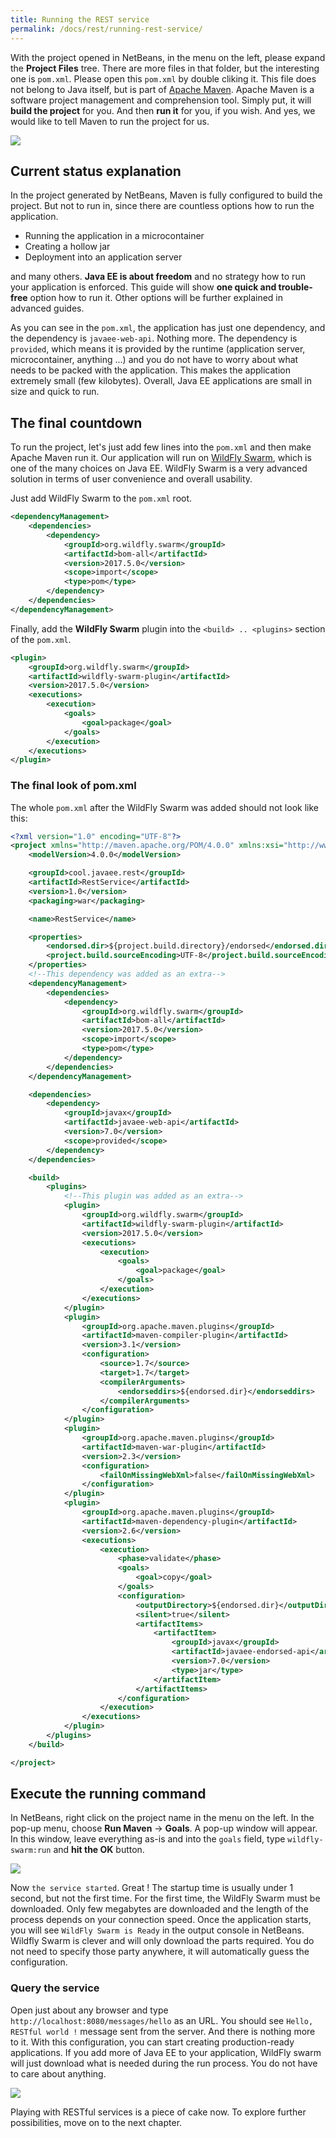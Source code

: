 ```yaml
---
title: Running the REST service
permalink: /docs/rest/running-rest-service/
---
```


With the project opened in NetBeans, in the menu on the left, please expand the **Project Files** tree. There are more files in that folder, but the interesting one is `pom.xml`. Please open this `pom.xml` by double cliking it. This file does not belong to Java itself, but is part of [Apache Maven](https://maven.apache.org/). Apache Maven is a  software project management and comprehension tool. Simply put, it will **build the project** for you. And then **run it** for you, if you wish. And yes, we would like to tell Maven to run the project for us.

<a href="/docs/rest/img/rest_pom.png" target="_blank">
    <img src="/docs/rest/img/rest_pom.png">
</a> 

## Current status explanation

In the project generated by NetBeans, Maven is fully configured to build the project. But not to run in, since there are countless options how to run the application. 

- Running the application in a microcontainer
- Creating a hollow jar
- Deployment into an application server

and many others. **Java EE is about freedom** and no strategy how to run your application is enforced. This guide will show **one quick and trouble-free** option how to run it. Other options will be further explained in advanced guides.

As you can see in the `pom.xml`, the application has just one dependency, and the dependency is `javaee-web-api`. Nothing more. The dependency is `provided`, which means it is provided by the runtime (application server, microcontainer, anything ...) and you do not have to worry about what needs to be packed with the application. This makes the application extremely small (few kilobytes). Overall, Java EE applications are small in size and quick to run.

## The final countdown

To run the project, let's just add few lines into the `pom.xml` and then make Apache Maven run it. Our application will run on [WildFly Swarm](http://wildfly-swarm.io/), which is one of the many choices on Java EE. WildFly Swarm is a very advanced solution in terms of user convenience and overall usability.

Just add WildFly Swarm to the `pom.xml` root.

```xml
<dependencyManagement>
    <dependencies>
        <dependency>
            <groupId>org.wildfly.swarm</groupId>
            <artifactId>bom-all</artifactId>
            <version>2017.5.0</version>
            <scope>import</scope>
            <type>pom</type>
        </dependency>
    </dependencies>
</dependencyManagement>
```

Finally, add the **WildFly Swarm** plugin into the `<build> .. <plugins>` section of the `pom.xml`.

```xml
<plugin>
    <groupId>org.wildfly.swarm</groupId>
    <artifactId>wildfly-swarm-plugin</artifactId>
    <version>2017.5.0</version>
    <executions>
        <execution>
            <goals>
                <goal>package</goal>
            </goals>
        </execution>
    </executions>
</plugin>
```

### The final look of pom.xml
The whole `pom.xml` after the WildFly Swarm was added should not look like this:


```xml
<?xml version="1.0" encoding="UTF-8"?>
<project xmlns="http://maven.apache.org/POM/4.0.0" xmlns:xsi="http://www.w3.org/2001/XMLSchema-instance" xsi:schemaLocation="http://maven.apache.org/POM/4.0.0 http://maven.apache.org/xsd/maven-4.0.0.xsd">
    <modelVersion>4.0.0</modelVersion>

    <groupId>cool.javaee.rest</groupId>
    <artifactId>RestService</artifactId>
    <version>1.0</version>
    <packaging>war</packaging>

    <name>RestService</name>

    <properties>
        <endorsed.dir>${project.build.directory}/endorsed</endorsed.dir>
        <project.build.sourceEncoding>UTF-8</project.build.sourceEncoding>
    </properties>
    <!--This dependency was added as an extra-->
    <dependencyManagement>
        <dependencies>
            <dependency>
                <groupId>org.wildfly.swarm</groupId>
                <artifactId>bom-all</artifactId>
                <version>2017.5.0</version>
                <scope>import</scope>
                <type>pom</type>
            </dependency>
        </dependencies>
    </dependencyManagement>

    <dependencies>
        <dependency>
            <groupId>javax</groupId>
            <artifactId>javaee-web-api</artifactId>
            <version>7.0</version>
            <scope>provided</scope>
        </dependency>
    </dependencies>

    <build>
        <plugins>
            <!--This plugin was added as an extra-->
            <plugin>
                <groupId>org.wildfly.swarm</groupId>
                <artifactId>wildfly-swarm-plugin</artifactId>
                <version>2017.5.0</version>
                <executions>
                    <execution>
                        <goals>
                            <goal>package</goal>
                        </goals>
                    </execution>
                </executions>
            </plugin>
            <plugin>
                <groupId>org.apache.maven.plugins</groupId>
                <artifactId>maven-compiler-plugin</artifactId>
                <version>3.1</version>
                <configuration>
                    <source>1.7</source>
                    <target>1.7</target>
                    <compilerArguments>
                        <endorseddirs>${endorsed.dir}</endorseddirs>
                    </compilerArguments>
                </configuration>
            </plugin>
            <plugin>
                <groupId>org.apache.maven.plugins</groupId>
                <artifactId>maven-war-plugin</artifactId>
                <version>2.3</version>
                <configuration>
                    <failOnMissingWebXml>false</failOnMissingWebXml>
                </configuration>
            </plugin>
            <plugin>
                <groupId>org.apache.maven.plugins</groupId>
                <artifactId>maven-dependency-plugin</artifactId>
                <version>2.6</version>
                <executions>
                    <execution>
                        <phase>validate</phase>
                        <goals>
                            <goal>copy</goal>
                        </goals>
                        <configuration>
                            <outputDirectory>${endorsed.dir}</outputDirectory>
                            <silent>true</silent>
                            <artifactItems>
                                <artifactItem>
                                    <groupId>javax</groupId>
                                    <artifactId>javaee-endorsed-api</artifactId>
                                    <version>7.0</version>
                                    <type>jar</type>
                                </artifactItem>
                            </artifactItems>
                        </configuration>
                    </execution>
                </executions>
            </plugin>
        </plugins>
    </build>

</project>

```

## Execute the running command

In NetBeans, right click on the project name in the menu on the left. In the pop-up menu, choose **Run Maven** -> **Goals**. A pop-up window will appear. In this window, leave everything as-is and into the `goals` field, type `wildfly-swarm:run` and **hit the OK** button.

<a href="/docs/rest/img/wildfly_swarm_run.png" target="_blank">
    <img src="/docs/rest/img/wildfly_swarm_run.png">
</a> 

Now `the service started`. Great ! The startup time is usually under 1 second, but not the first time. For the first time, the WildFly Swarm must be downloaded. Only few megabytes are downloaded and the length of the process depends on your connection speed. Once the application starts, you will see `WildFly Swarm is Ready` in the output console in NetBeans. Wildfly Swarm is clever and will only download the parts required. You do not need to specify those party anywhere, it will automatically guess the configuration.



### Query the service
Open just about any browser and type `http://localhost:8080/messages/hello` as an URL. You should see  `Hello, RESTful world !` message sent from the server. And there is nothing more to it. With this configuration, you can start creating production-ready applications. If you add more of Java EE to your application, WildFly swarm will just download what is needed during the run process. You do not have to care about anything.

<a href="/docs/rest/img/first_rest_query.png" target="_blank">
    <img src="/docs/rest/img/first_rest_query.png">
</a> 

Playing with RESTful services is a piece of cake now. To explore further possibilities, move on to the next chapter.